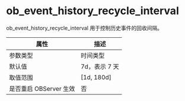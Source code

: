 ob_event_history_recycle_interval 
======================================================

ob_event_history_recycle_interval 用于控制历史事件的回收间隔。


|        属性        |      描述      |
|------------------|--------------|
| 参数类型             | 时间类型         |
| 默认值              | 7d，表示 7 天    |
| 取值范围             | \[1d, 180d\] |
| 是否重启 OBServer 生效 | 否            |



